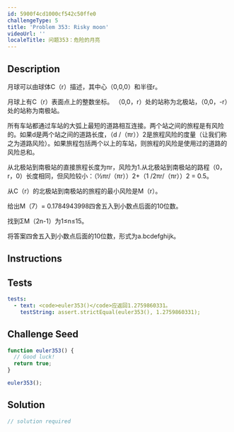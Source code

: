 ```yaml
---
id: 5900f4cd1000cf542c50ffe0
challengeType: 5
title: 'Problem 353: Risky moon'
videoUrl: ''
localeTitle: 问题353：危险的月亮
---
```


## Description
<section id="description">月球可以由球体C（r）描述，其中心（0,0,0）和半径r。 <p>月球上有C（r）表面点上的整数坐标。 （0,0，r）处的站称为北极站，（0,0，-r）处的站称为南极站。 </p><p>所有车站都通过车站的大弧上最短的道路相互连接。两个站之间的旅程是有风险的。如果d是两个站之间的道路长度，（d /（πr））2是旅程风险的度量（让我们称之为道路风险）。如果旅程包括两个以上的车站，则旅程的风险是使用过的道路的风险总和。 </p><p>从北极站到南极站的直接旅程长度为πr，风险为1.从北极站到南极站的路程（0，r，0）长度相同，但风险较小：（½πr/（πr））2+（1 /2πr/（πr））2 = 0.5。 </p><p>从C（r）的北极站到南极站的旅程的最小风险是M（r）。 </p><p>给出M（7）= 0.1784943998四舍五入到小数点后面的10位数。 </p><p>找到ΣM（2n-1）为1≤n≤15。 </p><p>将答案四舍五入到小数点后面的10位数，形式为a.bcdefghijk。 </p></section>

## Instructions
<section id="instructions">
</section>

## Tests
<section id='tests'>

```yml
tests:
  - text: <code>euler353()</code>应返回1.2759860331。
    testString: assert.strictEqual(euler353(), 1.2759860331);

```

</section>

## Challenge Seed
<section id='challengeSeed'>

<div id='js-seed'>

```js
function euler353() {
  // Good luck!
  return true;
}

euler353();

```

</div>



</section>

## Solution
<section id='solution'>

```js
// solution required
```
</section>
